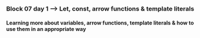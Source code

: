 ### Block 07 day 1 --> Let, const, arrow functions & template literals
#### Learning more about variables, arrow functions, template literals & how to use them in an appropriate way

